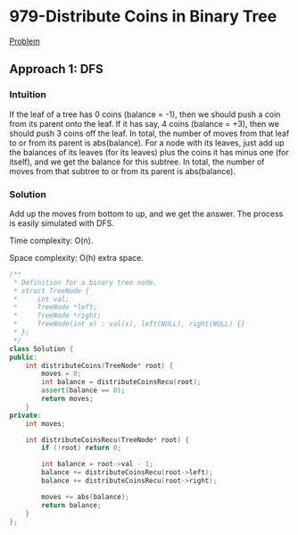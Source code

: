 # 979-Distribute Coins in Binary Tree

[Problem](https://leetcode.com/problems/distribute-coins-in-binary-tree/)

## Approach 1: DFS

### Intuition

If the leaf of a tree has 0 coins (balance = -1), then we should push a coin from its parent onto the leaf. If it has say, 4 coins (balance = +3), then we should push 3 coins off the leaf. In total, the number of moves from that leaf to or from its parent is abs(balance). For a node with its leaves, just add up the balances of its leaves (for its leaves) plus the coins it has minus one (for itself), and we get the balance for this subtree. In total, the number of moves from that subtree to or from its parent is abs(balance).

### Solution

Add up the moves from bottom to up, and we get the answer. The process is easily simulated with DFS.

Time complexity: O(n).

Space complexity: O(h) extra space.

```c++
/**
 * Definition for a binary tree node.
 * struct TreeNode {
 *     int val;
 *     TreeNode *left;
 *     TreeNode *right;
 *     TreeNode(int x) : val(x), left(NULL), right(NULL) {}
 * };
 */
class Solution {
public:
    int distributeCoins(TreeNode* root) {
        moves = 0;
        int balance = distributeCoinsRecu(root);
        assert(balance == 0);
        return moves;
    }
private:
    int moves;

    int distributeCoinsRecu(TreeNode* root) {
        if (!root) return 0;

        int balance = root->val - 1;
        balance += distributeCoinsRecu(root->left);
        balance += distributeCoinsRecu(root->right);

        moves += abs(balance);
        return balance;
    }
};
```
